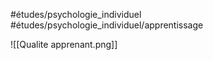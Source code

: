 #études/psychologie_individuel 
#études/psychologie_individuel/apprentissage

![[Qualite apprenant.png]]